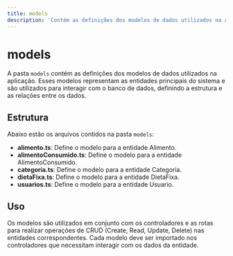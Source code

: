 ```yaml
---
title: models
description: 'Contém as definições dos modelos de dados utilizados na aplicação.'
---
```


# models

A pasta `models` contém as definições dos modelos de dados utilizados na aplicação. Esses modelos representam as entidades principais do sistema e são utilizados para interagir com o banco de dados, definindo a estrutura e as relações entre os dados.

## Estrutura

Abaixo estão os arquivos contidos na pasta `models`:

- **alimento.ts**: Define o modelo para a entidade Alimento.
- **alimentoConsumido.ts**: Define o modelo para a entidade AlimentoConsumido.
- **categoria.ts**: Define o modelo para a entidade Categoria.
- **dietaFixa.ts**: Define o modelo para a entidade DietaFixa.
- **usuarios.ts**: Define o modelo para a entidade Usuario.

## Uso

Os modelos são utilizados em conjunto com os controladores e as rotas para realizar operações de CRUD (Create, Read, Update, Delete) nas entidades correspondentes. Cada modelo deve ser importado nos controladores que necessitam interagir com os dados da entidade.